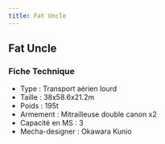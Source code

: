 ```yaml
---
title: Fat Uncle
---
```


Fat Uncle
---------





### Fiche Technique


- Type : Transport aérien lourd   
- Taille : 38x58.6x21.2m   
- Poids : 195t  
- Armement : Mitrailleuse double canon x2  
 - Capacité en MS : 3  
- Mecha-designer : Okawara Kunio


 

